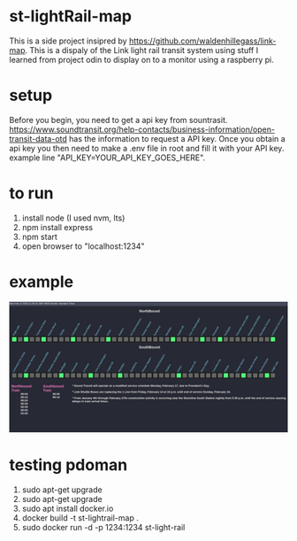 # st-lightRail-map

This is a side project insipred by https://github.com/waldenhillegass/link-map. This is a dispaly of the Link light rail transit system using stuff I learned from project odin to display on to a monitor using a raspberry pi.

# setup
Before you begin, you need to get a api key from sountrasit. https://www.soundtransit.org/help-contacts/business-information/open-transit-data-otd has the information to request a API key. 
Once you obtain a api key you then need to make a .env file in root and fill it with your API key. example line "API_KEY=YOUR_API_KEY_GOES_HERE".

# to run
1. install node (I used nvm, lts)
2. npm install express
3. npm start
4. open browser to "localhost:1234"


# example
![alt text](./screenShot/example.png)

# testing pdoman
1. sudo apt-get upgrade
2. sudo apt-get upgrade
3. sudo apt install docker.io
4. docker build -t st-lightrail-map .
5. sudo docker run -d -p 1234:1234 st-light-rail 